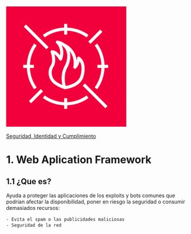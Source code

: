 ![Amazon Waf](../../00_assets/Seguridad,%20identidad%20y%20cumplimiento/waf-logo.png)

[Seguridad, Identidad y Cumplimiento](../../5-Seguridad_Identidad_y_Cumplimiento/)

# 1. Web Aplication Framework

## 1.1 ¿Que es?

Ayuda a proteger las aplicaciones de los exploits y bots comunes que podrian afectar la disponibilidad, poner en riesgo la seguridad o consumir demasiados recursos:

    - Evita el spam o las publicidades maliciosas
    - Seguridad de la red

